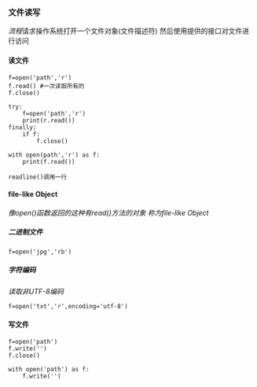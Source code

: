 ### 文件读写
*流程*请求操作系统打开一个文件对象(文件描述符)
然后使用提供的接口对文件进行访问

#### 读文件
>
    f=open('path','r')
    f.read() #一次读取所有的
    f.close()
>
    try:
        f=open('path','r')
        print(r.read())
    finally:
        if f:
            f.close()
 
>
    with open(path','r') as f:
        print(f.read())

>
    readline()调用一行

#### file-like Object
*像open()函数返回的这种有read()方法的对象 称为file-like Object*

##### 二进制文件
>
    f=open('jpg','rb')
##### 字符编码
*读取非UTF-8编码*
>
    f=open('txt','r',encoding='utf-8')

#### 写文件
>
    f=open('path')
    f.write('')
    f.close()

>
    with open('path') as f:
        f.write('')
